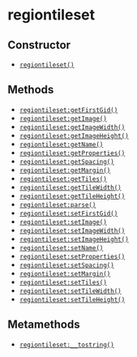regiontileset
=============

Constructor
-----------

* [`regiontileset()`](api/regiontileset.regiontileset)

Methods
-------

* [`regiontileset:getFirstGid()`](api/regiontileset.getFirstGid)
* [`regiontileset:getImage()`](api/regiontileset.getImage)
* [`regiontileset:getImageWidth()`](api/regiontileset.getImageWidth)
* [`regiontileset:getImageHeight()`](api/regiontileset.getImageHeight)
* [`regiontileset:getName()`](api/regiontileset.getName)
* [`regiontileset:getProperties()`](api/regiontileset.getProperties)
* [`regiontileset:getSpacing()`](api/regiontileset.getSpacing)
* [`regiontileset:getMargin()`](api/regiontileset.getMargin)
* [`regiontileset:getTiles()`](api/regiontileset.getTiles)
* [`regiontileset:getTileWidth()`](api/regiontileset.getTileWidth)
* [`regiontileset:getTileHeight()`](api/regiontileset.getTileHeight)
* [`regiontileset:parse()`](api/regiontileset.parse)
* [`regiontileset:setFirstGid()`](api/regiontileset.setFirstGid)
* [`regiontileset:setImage()`](api/regiontileset.setImage)
* [`regiontileset:setImageWidth()`](api/regiontileset.setImageWidth)
* [`regiontileset:setImageHeight()`](api/regiontileset.setImageHeight)
* [`regiontileset:setName()`](api/regiontileset.setName)
* [`regiontileset:setProperties()`](api/regiontileset.setProperties)
* [`regiontileset:setSpacing()`](api/regiontileset.setSpacing)
* [`regiontileset:setMargin()`](api/regiontileset.setMargin)
* [`regiontileset:setTiles()`](api/regiontileset.setTiles)
* [`regiontileset:setTileWidth()`](api/regiontileset.setTileWidth)
* [`regiontileset:setTileHeight()`](api/regiontileset.setTileHeight)

Metamethods
-----------

* [`regiontileset:__tostring()`](api/regiontileset.__tostring)
